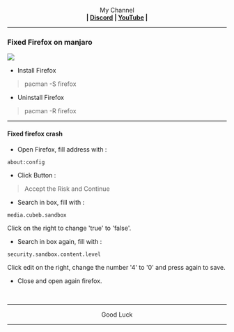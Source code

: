 <p align="center">My Channel</br><b>
| <a href="https://discord.gg/GCehyym">Discord</a> | <a href="https://youtube.com/@layargeser">YouTube</a> |</b></p>

---
### Fixed Firefox on manjaro
<img src="https://raw.githubusercontent.com/wahasa/Manjaro/refs/heads/main/Patch/Firefox.jpg">

* Install Firefox
> pacman -S firefox

* Uninstall Firefox
> pacman -R firefox

---
#### Fixed firefox crash

* Open Firefox, fill address with :
```
about:config
```

* Click Button :
> Accept the Risk and Continue

* Search in box, fill with :
```
media.cubeb.sandbox
```

Click on the right to change 'true' to 'false'.

* Search in box again, fill with :
```
security.sandbox.content.level
```

Click edit on the right, change the number '4' to '0' and press again to save.

* Close and open again firefox.
</br>

---
<p align="center">Good Luck</p>

---
